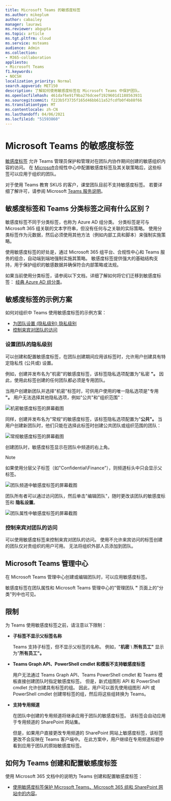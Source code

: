 ```yaml
---
title: Microsoft Teams 的敏感度标签
ms.author: mikeplum
author: cabailey
manager: laurawi
ms.reviewer: abgupta
ms.topic: article
ms.tgt.pltfrm: cloud
ms.service: msteams
audience: Admin
ms.collection:
- M365-collaboration
appliesto:
- Microsoft Teams
f1.keywords:
- NOCSH
localization_priority: Normal
search.appverid: MET150
description: 了解如何使用敏感度标签在 Microsoft Teams 中保护团队。
ms.openlocfilehash: 461daf6e91f9ba276dceef1929601d1188563931
ms.sourcegitcommit: f223b5f3735f165d46bb611a52fcdfb0f4b88f66
ms.translationtype: MT
ms.contentlocale: zh-CN
ms.lasthandoff: 04/06/2021
ms.locfileid: "51593860"
---
```

# <a name="sensitivity-labels-for-microsoft-teams"></a>Microsoft Teams 的敏感度标签

[敏感度标签](/microsoft-365/compliance/sensitivity-labels) 允许 Teams 管理员保护和管理对在团队内协作期间创建的敏感组织内容的访问。 在 [Microsoft](/microsoft-365/compliance/go-to-the-securitycompliance-center)合规性中心中配置敏感度标签及其关联策略后，这些标签可以应用于组织的团队。

对于使用 Teams 教育 SKUS 的客户，课堂团队目前不支持敏感度标签。 若要详细了解许可，请参阅 Microsoft [Teams 服务说明](/office365/servicedescriptions/teams-service-description)。

## <a name="whats-the-difference-between-sensitivity-labels-and-teams-classification-labels"></a>敏感度标签和 Teams 分类标签之间有什么区别？

敏感度标签不同于分类标签，也称为 Azure AD 组分类。 分类标签是可与 Microsoft 365 组关联的文本字符串，但没有任何与之关联的实际策略。 使用分类标签作为元数据，然后必须使用其他方法（例如内部工具和脚本）来强制实施策略。

使用敏感度标签的好处是，通过 Microsoft 365 组平台、合规性中心和 Teams 服务的组合，自动端到端地强制实施其策略。 敏感度标签提供强大的基础结构支持，用于保护组织的敏感数据并确保符合内部策略或法规。

如果当前使用分类标签，请参阅以下文档，详细了解如何将它们迁移到敏感度标签： [经典 Azure AD 组分类](/microsoft-365/compliance/sensitivity-labels-teams-groups-sites#classic-azure-ad-group-classification)。

## <a name="example-scenarios-for-sensitivity-labels"></a>敏感度标签的示例方案

如何对组织中 Teams 使用敏感度标签的示例方案：

- [为团队设置 (隐私级别) 隐私级别](#set-the-privacy-level-for-teams)
- [控制来宾对团队的访问](#control-guest-access-to-teams)

### <a name="set-the-privacy-level-for-teams"></a>设置团队的隐私级别

可以创建和配置敏感度标签，在团队创建期间应用该标签时，允许用户创建具有特定隐私性 (公共或) 设置。

例如，创建并发布名为"机密"的敏感度标签，该标签隐私选项配置为"私密 **"。** 因此，使用此标签创建的任何团队都必须是专用团队。 

当用户创建新团队并选择"机密"标签时，可供用户使用的唯一隐私选项是"专用 **"。** 用户无法选择其他隐私选项，例如"公共"和"组织范围"：

![机密敏感度标签的屏幕截图](media/sensitivity-labels-confidential-example.png)

同样，创建并发布名为"常规"的敏感度标签，该标签隐私选项配置为"**公共"。** 当用户创建新团队时，他们只能在选择此标签时创建公共团队或组织范围的团队：

![常规敏感度标签的屏幕截图](media/sensitivity-labels-general-example.png)

创建团队时，敏感度标签显示在团队中频道的右上角。 

> [!NOTE]
> 如果使用分层父子标签（如"Confidential\Finance"），则频道标头中只会显示父标签。

![团队频道中敏感度标签的屏幕截图](media/sensitivity-labels-channel.png)

团队所有者可以通过访问团队，然后单击"编辑团队"，随时更改该团队的敏感度标签和 **隐私设置**。

![团队属性中敏感度标签的屏幕截图](media/sensitivity-labels-edit-team.png)

### <a name="control-guest-access-to-teams"></a>控制来宾对团队的访问

可以使用敏感度标签来控制来宾对团队的访问。 使用不允许来宾访问的标签创建的团队仅对贵组织的用户可用。 无法将组织外部人员添加到团队。

## <a name="microsoft-teams-admin-center"></a>Microsoft Teams 管理中心

在 Microsoft Teams 管理中心创建或编辑团队时，可以应用敏感度标签。 

敏感度标签在团队属性和 Microsoft Teams 管理中心的"管理团队 **"** 页面上的"分类"列中也可见。

## <a name="limitations"></a>限制

为 Teams 使用敏感度标签之前，请注意以下限制：

- **子标签不显示父标签名称**
    
    Teams 支持子标签，但不显示父标签的名称。 例如，"**机密** \\ **所有员工"** 显示为"**所有员工"。**

- **Teams Graph API、PowerShell cmdlet 和模板不支持敏感度标签**
    
    用户无法通过 Teams Graph API、Teams PowerShell cmdlet 和 Teams 模板直接创建团队时指定敏感度标签。 但是，新式组图形 API 和 PowerShell cmdlet 允许创建具有标签的组。 因此，用户可以首先使用组图形 API 或 PowerShell cmdlet 创建带标签的组，然后将这些组转换为 Teams。

- **支持专用频道**
    
    在团队中创建的专用频道将继承应用于团队的敏感度标签。 该标签会自动应用于专用频道的 SharePoint 网站集。
    
    但是，如果用户直接更改专用频道的 SharePoint 网站上敏感度标签，该标签更改不会反映在 Teams 客户端中。 在此方案中，用户继续在专用频道标题中看到应用于团队的原始敏感度标签。

## <a name="how-to-create-and-configure-sensitivity-labels-for-teams"></a>如何为 Teams 创建和配置敏感度标签

使用 Microsoft 365 文档中的说明为 Teams 创建和配置敏感度标签： 

- [使用敏感度标签保护 Microsoft Teams、Microsoft 365 组和 SharePoint 网站中的内容](/microsoft-365/compliance/sensitivity-labels-teams-groups-sites)。
